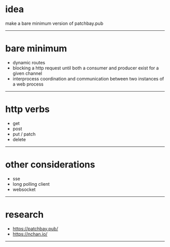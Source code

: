 # idea

make a bare minimum version of patchbay.pub

---

# bare minimum

- dynamic routes
- blocking a http request until both a consumer and producer exist for a given channel
- interprocess coordination and communication between two instances of a web process

---

# http verbs

- get
- post
- put / patch
- delete

---

# other considerations

- sse
- long polling client
- websocket

---

# research

- https://patchbay.pub/
- https://nchan.io/

---
